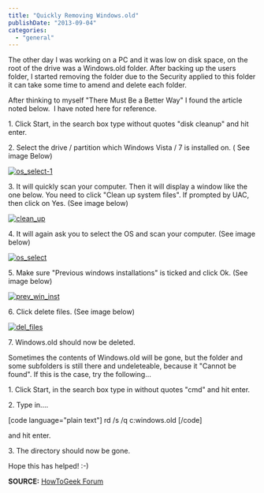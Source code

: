 ```yaml
---
title: "Quickly Removing Windows.old"
publishDate: "2013-09-04"
categories: 
  - "general"
---
```


The other day I was working on a PC and it was low on disk space, on the root of the drive was a Windows.old folder. After backing up the users folder, I started removing the folder due to the Security applied to this folder it can take some time to amend and delete each folder.

After thinking to myself "There Must Be a Better Way" I found the article noted below.  I have noted here for reference.

1\. Click Start, in the search box type without quotes "disk cleanup" and hit enter.

2\. Select the drive / partition which Windows Vista / 7 is installed on. ( See image Below)

[![os_select-1](http://ramblinggeek.co.uk/wp-content/uploads/2013/09/os_select-1.png)](http://ramblinggeek.co.uk/2013/09/quickly-removing-windows-old/os_select-1/)

3\. It will quickly scan your computer. Then it will display a window like the one below. You need to click "Clean up system files". If prompted by UAC, then click on Yes. (See image below)

[![clean_up](http://ramblinggeek.co.uk/wp-content/uploads/2013/09/clean_up.png)](http://ramblinggeek.co.uk/2013/09/quickly-removing-windows-old/clean_up/)

4\. It will again ask you to select the OS and scan your computer. (See image below)

[![os_select](http://ramblinggeek.co.uk/wp-content/uploads/2013/09/os_select.png)](http://ramblinggeek.co.uk/2013/09/quickly-removing-windows-old/os_select/)

5\. Make sure "Previous windows installations" is ticked and click Ok. (See image below)

[![prev_win_inst](http://ramblinggeek.co.uk/wp-content/uploads/2013/09/prev_win_inst.png)](http://ramblinggeek.co.uk/2013/09/quickly-removing-windows-old/prev_win_inst/)

6\. Click delete files. (See image below)

[![del_files](http://ramblinggeek.co.uk/wp-content/uploads/2013/09/del_files.png)](http://ramblinggeek.co.uk/2013/09/quickly-removing-windows-old/del_files/)

7\. Windows.old should now be deleted.

Sometimes the contents of Windows.old will be gone, but the folder and some subfolders is still there and undeleteable, because it "Cannot be found". If this is the case, try the following...

1\. Click Start, in the search box type in without quotes "cmd" and hit enter.

2\. Type in....

\[code language="plain text"\] rd /s /q c:windows.old \[/code\]

and hit enter.

3\. The directory should now be gone.

Hope this has helped! :-)

**SOURCE:** [HowToGeek Forum](http://www.howtogeek.com/forum/topic/how-to-delete-the-windowsold-folder)
